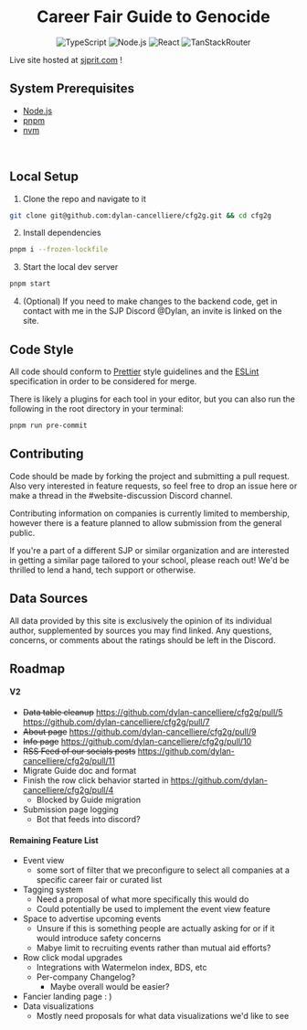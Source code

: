 <div align="center">

# Career Fair Guide to Genocide

![TypeScript](https://badgen.net/badge/TypeScript/5.5.3/blue)
![Node.js](https://badgen.net/badge/Node.js/20.0.0/green)
![React](https://badgen.net/badge/React/18.3.1/cyan)
![TanStackRouter](https://badgen.net/badge/TanStackRouter/1.77/yellow)

</div>

Live site hosted at [sjprit.com](https://sjprit.com) !

## **System Prerequisites**

-   [Node.js](https://nodejs.org/en/)
-   [pnpm](https://pnpm.io/installation)
-   [nvm](https://github.com/nvm-sh/nvm#installing-and-updating)

<br/>

## **Local Setup**

1. Clone the repo and navigate to it

```bash
git clone git@github.com:dylan-cancelliere/cfg2g.git && cd cfg2g
```

2. Install dependencies

```bash
pnpm i --frozen-lockfile
```

3. Start the local dev server

```bash
pnpm start
```

4. (Optional) If you need to make changes to the backend code, get in contact with me in the SJP Discord @Dylan, an invite is linked on the site.

## **Code Style**

All code should conform to [Prettier](https://prettier.io/) style guidelines and the [ESLint](https://eslint.org/) specification in order to be considered for merge.

There is likely a plugins for each tool in your editor, but you can also run the following in the root directory in your terminal:

```bash
pnpm run pre-commit
```

## **Contributing**

Code should be made by forking the project and submitting a pull request. Also very interested in feature requests, so feel free to drop an issue here or make a thread in the #website-discussion Discord channel.

Contributing information on companies is currently limited to membership, however there is a feature planned to allow submission from the general public.

If you're a part of a different SJP or similar organization and are interested in getting a similar page tailored to your school, please reach out! We'd be thrilled to lend a hand, tech support or otherwise.

## **Data Sources**

All data provided by this site is exclusively the opinion of its individual author, supplemented by sources you may find linked. Any questions, concerns, or comments about the ratings should be left in the Discord.

## Roadmap

#### V2
- ~~Data table cleanup~~ https://github.com/dylan-cancelliere/cfg2g/pull/5 https://github.com/dylan-cancelliere/cfg2g/pull/7
- ~~About page~~ https://github.com/dylan-cancelliere/cfg2g/pull/9
- ~~Info page~~ https://github.com/dylan-cancelliere/cfg2g/pull/10
- ~~RSS Feed of our socials posts~~ https://github.com/dylan-cancelliere/cfg2g/pull/11
- Migrate Guide doc and format
- Finish the row click behavior started in https://github.com/dylan-cancelliere/cfg2g/pull/4
    - Blocked by Guide migration
- Submission page logging
  - Bot that feeds into discord?

#### Remaining Feature List
- Event view
    - some sort of filter that we preconfigure to select all companies at a specific career fair or curated list
- Tagging system
    - Need a proposal of what more specifically this would do
    - Could potentially be used to implement the event view feature
- Space to advertise upcoming events
    - Unsure if this is something people are actually asking for or if it would introduce safety concerns
    - Mabye limit to recruiting events rather than mutual aid efforts?
- Row click modal upgrades
    - Integrations with Watermelon index, BDS, etc
    - Per-company Changelog?
        - Maybe overall would be easier?
- Fancier landing page : )
- Data visualizations
    - Mostly need proposals for what data visualizations we'd like to see
